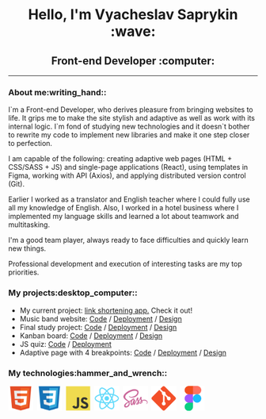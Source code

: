 <h1 align="center">Hello, I'm Vyacheslav Saprykin :wave: </h1> 
<h2 align="center">Front-end Developer :computer: </h2> 
<hr>

<h3>About me:writing_hand:: </h3>
<p>I`m a Front-end Developer, who derives pleasure from bringing websites
to life. It grips me to make the site stylish and adaptive as well as work with
its internal logic. I`m fond of studying new technologies and it doesn`t
bother to rewrite my code to implement new libraries and make it one step
closer to perfection.</p>
<p>I am capable of the following: creating adaptive web pages (HTML +
CSS/SASS + JS) and single-page applications (React), using templates in
Figma, working with API (Axios), and applying distributed version control
(Git).</p>
<p>Earlier I worked as a translator and English teacher where I could fully use
all my knowledge of English. Also, I worked in a hotel business where I
implemented my language skills and learned a lot about teamwork and
multitasking.</p>
<p>I'm a good team player, always ready to face difficulties and quickly learn
new things.</p>
<p>Professional development and execution of interesting tasks are my top
priorities.</p>

<h3>My projects:desktop_computer::</h3>
<ul>
<li>My current project: <a href="https://links.skroy.ru/">link shortening app.</a> Check it out!</li>
<li>Music band website: <a href="https://github.com/IudexErise/paroli-punsh">Code</a> / <a href="https://iudexerise.github.io/paroli-punsh/">Deployment</a> / <a href="https://www.figma.com/file/uEU2U66c2GYAHTEgDuRsVX/%D0%9C%D0%B0%D0%BA%D1%8D%D1%82%D1%8B?type=design&node-id=0-1&t=rloBmZVnIIjxss8y-0">Design</a> </li>
<li>Final study project: <a href="https://github.com/IudexErise/sf-final-task">Code</a> / <a href="">Deployment</a> / <a href="https://www.figma.com/file/u3MOjzYnTnirz712GrLbFv/%D0%9C%D0%B0%D0%BA%D0%B5%D1%82-%D0%A1%D0%9A%D0%90%D0%9D">Design</a> </li>
<li>Kanban board: <a href="https://github.com/IudexErise/Kanban-Board">Code</a> / <a href="">Deployment</a> / <a href="https://www.figma.com/file/gmwg0Me1T6szwVqd7KSYL6/Kanban">Design</a> </li>
<li>JS quiz: <a href="https://github.com/IudexErise/Quiz">Code</a> / <a href="https://iudexerise.github.io/Quiz/">Deployment</a> </li>
<li>Adaptive page with 4 breakpoints: <a href="https://github.com/IudexErise/Four-breakpoint-landing">Code</a> / <a href="https://iudexerise.github.io/Four-breakpoint-landing/">Deployment</a> / <a href="https://www.figma.com/file/5S2WSbEFL6awjVWJ0NWL8Q/Sprint-3_-Russia-_-desktop-%2B-mobile?node-id=28503%3A0">Design</a> </li>
</ul>

<h3>My technologies:hammer_and_wrench::</h3>
<div>
<img src="https://github.com/devicons/devicon/blob/master/icons/html5/html5-original.svg" title="HTML5" alt="HTML5" width="50" height="50"/>&nbsp;
<img src="https://github.com/devicons/devicon/blob/master/icons/css3/css3-original.svg" title="CSS3" alt="CSS3" width="50" height="50"/>&nbsp;
<img src="https://github.com/devicons/devicon/blob/master/icons/javascript/javascript-original.svg" title="JavaScript" alt="JavaScript" width="50" height="50"/>&nbsp;
<img src="https://github.com/devicons/devicon/blob/master/icons/react/react-original.svg" title="React" alt="React" width="50" height="50"/>&nbsp;
<img src="https://github.com/devicons/devicon/blob/master/icons/sass/sass-original.svg" title="SASS" alt="SASS" width="50" height="50"/>&nbsp;
<img src="https://github.com/devicons/devicon/blob/master/icons/git/git-original.svg" title="Git" alt="Git" width="50" height="50"/>&nbsp;
<img src="https://github.com/devicons/devicon/blob/master/icons/figma/figma-original.svg" title="Figma" alt="Figma" width="50" height="50"/>&nbsp;
</div>



